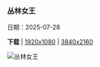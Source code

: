 ### 丛林女王

日期：2025-07-28

**下载**  |  [1920x1080](https://cn.bing.com/th?id=OHR.TigerDay_ZH-CN4359136631_1920x1080.jpg)  |  [3840x2160](https://cn.bing.com/th?id=OHR.TigerDay_ZH-CN4359136631_UHD.jpg)

![丛林女王](https://cn.bing.com/th?id=OHR.TigerDay_ZH-CN4359136631_1920x1080.jpg "雌性孟加拉虎，坎哈国家公园，印度 (© Axel Gomille/Nature Picture Library)")

